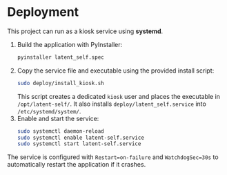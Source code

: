 # Deployment

This project can run as a kiosk service using **systemd**.

1. Build the application with PyInstaller:
   ```bash
   pyinstaller latent_self.spec
   ```
2. Copy the service file and executable using the provided install script:
   ```bash
   sudo deploy/install_kiosk.sh
   ```
   This script creates a dedicated `kiosk` user and places the executable in
   `/opt/latent-self/`. It also installs `deploy/latent_self.service` into
   `/etc/systemd/system/`.
3. Enable and start the service:
   ```bash
   sudo systemctl daemon-reload
   sudo systemctl enable latent-self.service
   sudo systemctl start latent-self.service
   ```

The service is configured with `Restart=on-failure` and `WatchdogSec=30s`
to automatically restart the application if it crashes.

